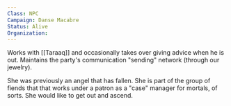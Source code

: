 ```yaml
---
Class: NPC
Campaign: Danse Macabre
Status: Alive
Organization:
---
```

Works with [[Taraaq]] and occasionally takes over giving advice when he is out. Maintains the party's communication "sending" network (through our jewelry).

She was previously an angel that has fallen. She is part of the group of fiends that that works under a patron as a "case" manager for mortals, of sorts. She would like to get out and ascend.